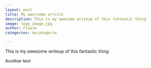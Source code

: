 ```yaml
---
layout: post
title: My awersome article
description: This is my awesome writeup of this fantastic thing
image: logo_image.jpg
author: Flaaim
categories: mycategorie

---
```



This is my awesome writeup of this fantastic thing

Another text
